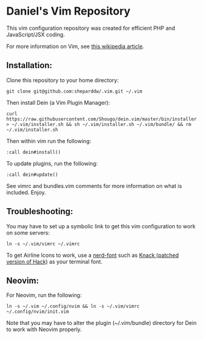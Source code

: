 # Daniel's Vim Repository
This vim configuration repository was created for efficient PHP and JavaScript/JSX coding.

For more information on Vim, see [this wikipedia article](https://en.wikipedia.org/wiki/Vim_(text_editor)).

## Installation:
Clone this repository to your home directory:
```
git clone git@github.com:sheparddw/.vim.git ~/.vim
```
Then install Dein (a Vim Plugin Manager):
```
curl https://raw.githubusercontent.com/Shougo/dein.vim/master/bin/installer.sh > ~/.vim/installer.sh && sh ~/.vim/installer.sh ~/.vim/bundle/ && rm ~/.vim/installer.sh
```
Then within vim run the following:
```
:call dein#install()
```
To update plugins, run the following:
```
:call dein#update()
```

See vimrc and bundles.vim comments for more information on what is included.
Enjoy.

## Troubleshooting:
You may have to set up a symbolic link to get this vim configuration to work on some servers:
```
ln -s ~/.vim/vimrc ~/.vimrc
```
To get Airline Icons to work, use a [nerd-font](https://github.com/ryanoasis/nerd-fonts) such as [Knack (patched version of Hack)](https://github.com/ryanoasis/nerd-fonts/blob/master/patched-fonts/Hack/Regular/complete/Knack%20Regular%20Nerd%20Font%20Complete.ttf) as your terminal font.

## Neovim:
For Neovim, run the following:
```
ln -s ~/.vim ~/.config/nvim && ln -s ~/.vim/vimrc ~/.config/nvim/init.vim
```
Note that you may have to alter the plugin (~/.vim/bundle) directory for Dein to work with Neovim properly.
